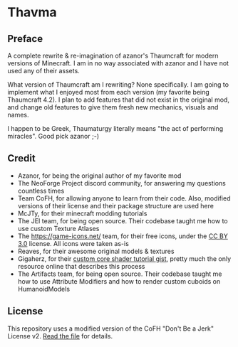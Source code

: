 # Thavma

## Preface

A complete rewrite & re-imagination of azanor's Thaumcraft for modern versions of Minecraft.
I am in no way associated with azanor and I have not used any of their assets.

What version of Thaumcraft am I rewriting? None specifically. I am going to implement what
I enjoyed most from each version (my favorite being Thaumcraft 4.2). I plan to add
features that did not exist in the original mod, and change old features to give them
fresh new mechanics, visuals and names.

I happen to be Greek, Thaumaturgy literally means "the act of performing miracles".
Good pick azanor ;-)

## Credit

- Azanor, for being the original author of my favorite mod
- The NeoForge Project discord community, for answering my questions countless times
- Team CoFH, for allowing anyone to learn from their code. Also, modified versions of their license and their package
  structure are used here
- McJTy, for their minecraft modding tutorials
- The JEI team, for being open source. Their codebase taught me how to use custom Texture Atlases
- The https://game-icons.net/ team, for their free icons, under
  the [CC BY 3.0](https://creativecommons.org/licenses/by/3.0/) license. All icons were taken as-is
- Reaves, for their awesome original models & textures
- Gigaherz, for
  their [custom core shader tutorial gist](https://gist.github.com/gigaherz/b8756ff463541f07a644ef8f14cb10f5), pretty
  much the only resource online that describes this process
- The Artifacts team, for being open source. Their codebase taught me how to use Attribute Modifiers and how to render
  custom cuboids on HumanoidModels

## License

This repository uses a modified version of the CoFH "Don't Be a Jerk" License v2. [Read the file](LICENSE.md) for
details.
